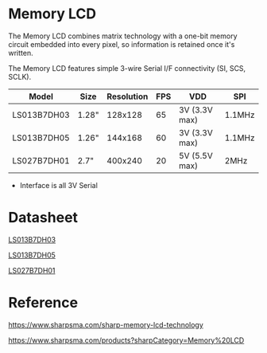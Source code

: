 # Memory LCD

The Memory LCD combines matrix technology with a one-bit memory circuit embedded into every pixel, so information is retained once it's written.

The Memory LCD features simple 3-wire Serial I/F connectivity (SI, SCS, SCLK).

Model       | Size  | Resolution | FPS | VDD           | SPI
------------|-------|------------|-----|---------------|-------
LS013B7DH03 | 1.28" | 128x128    | 65  | 3V (3.3V max) | 1.1MHz
LS013B7DH05 | 1.26" | 144x168    | 60  | 3V (3.3V max) | 1.1MHz
LS027B7DH01 | 2.7"  | 400x240    | 20  | 5V (5.5V max) | 2MHz

* Interface is all 3V Serial

# Datasheet

[LS013B7DH03](https://www.mouser.com/datasheet/2/365/LS013B7DH03%20SPEC_SMA-1203020.pdf)

[LS013B7DH05](https://www.waveshare.com/w/upload/8/8b/1.3inch_Memory_LCD_DS.pdf)

[LS027B7DH01](https://pdf1.alldatasheetcn.com/datasheet-pdf/view/433405/SHARP/LS027B7DH01.html)

# Reference

https://www.sharpsma.com/sharp-memory-lcd-technology

https://www.sharpsma.com/products?sharpCategory=Memory%20LCD
